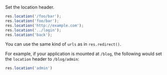 Set the location header.

```js
res.location('/foo/bar');
res.location('foo/bar');
res.location('http://example.com');
res.location('../login');
res.location('back');
```
You can use the same kind of `urls` as in `res.redirect()`.

For example, if your application is mounted at `/blog`, the following would set the `location` header to `/blog/admin`:

```js
res.location('admin')
```
